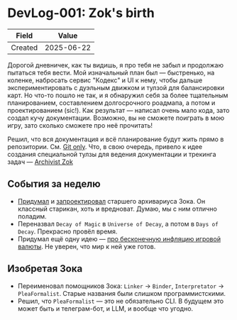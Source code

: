 # DevLog-001: Zok's birth

| Field   | Value      |
| ------- | ---------- |
| Created | 2025-06-22 |

Дорогой дневничек, как ты видишь, я про тебя не забыл и продолжаю пытаться тебя вести. Мой изначальный план был — быстренько, на коленке, набросать сервис "Кодекс" и UI к нему, чтобы дальше экспериментировать с дуэльным движком и тулзой для балансировки карт. Но что-то пошло не так, и я обнаружил себя за более тщательным планированием, составлением долгосрочного роадмапа, а потом и проектированием (sic!). Как результат — написал очень мало кода, зато создал кучу документации. Возможно, вы не сможете поиграть в мою игру, зато сколько сможете про неё прочитать!

Решил, что вся документация и всё планирование будут жить прямо в репозитории. См. [Git only](../adr/ADR-003_git-only.md). Что, в свою очередь, привело к идее создания специальной тулзы для ведения документации и трекинга задач — [Archivist Zok](../ideas/Idea-001_archivist-zok.md)

## События за неделю

- [Придумал](../ideas/Idea-001_archivist-zok.md) и [запроектировал](../design/Design-001_the-inner-world-of-zok.md) старшего архивариуса Зока. Он классный старикан, хоть и вредноват. Думаю, мы с ним отлично поладим.
- Переназвал `Decay of Magic` в `Universe of Decay`, а потом в `Days of Decay`. Прекрасно провёл время.
- Придумал ещё одну идею — [про бесконечную инфляцию игровой валюты](../ideas/Idea-002_unstable-coin.md). Не уверен, что мир к ней уже готов.

## Изобретая Зока

- Переименовал помощников Зока: `Linker` → `Binder`, `Interpretator` → `PleaFormalist`. Старые названия были слишком программистскими.
- Решил, что `PleaFormalist` — это не обязательно CLI. В будущем это может быть и телеграм-бот, и LLM, и вообще что угодно.
